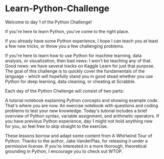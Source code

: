 # Learn-Python-Challenge

Welcome to day 1 of the Python Challenge!

If you're here to learn Python, you've come to the right place.

If you already have some Python experience, I hope I can teach you at least a few new tricks, or throw you a few challenging problems.

If you're here to learn how to use Python for machine learning, data analysis, or visualization, then bad news: I won't be teaching any of that. Good news: we have several tracks on Kaggle Learn for just that purpose. The goal of this challenge is to quickly cover the fundamentals of the language - which will hopefully stand you in good stead whether you use Python for deep learning, data cleaning, or cheating at Scrabble.

Each day of the Python Challenge will consist of two parts:

A tutorial notebook explaining Python concepts and showing example code. That's where you are now.
An exercise notebook with questions and coding problems to test your new knowledge.
Today's tutorial includes a brief overview of Python syntax, variable assignment, and arithmetic operators. If you have previous Python experience, day 1 might not hold anything new for you, so feel free to skip straight to the exercise.

These lessons borrow and adapt some content from A Whirlwind Tour of Python. Thanks to the author, Jake VanderPlas, for releasing it under a permissive license. If you're interested in a more thorough, theoretical grounding in Python, I encourage you to check out WTOP.
